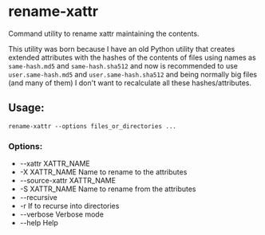 # rename-xattr

Command utility to rename xattr maintaining the contents.

This utility was born because I have an old Python utility that creates extended attributes with the hashes of the contents of files using names as `same-hash.md5` and `same-hash.sha512` and now is recommended to use `user.same-hash.md5` and `user.same-hash.sha512` and being normally big files (and many of them) I don't want to recalculate all these hashes/attributes.

## Usage:

`rename-xattr --options files_or_directories ...`

### Options:

+ --xattr XATTR_NAME
+ -X XATTR_NAME
   Name to rename to the attributes
+ --source-xattr XATTR_NAME
+ -S XATTR_NAME
   Name to rename from the attributes
+ --recursive
+ -r
   If to recurse into directories
+ --verbose
   Verbose mode
+ --help
   Help
